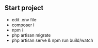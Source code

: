 ## Start project
- edit .env file
- composer i
- npm i
- php artisan migrate
- php artisan serve & npm run build/watch
